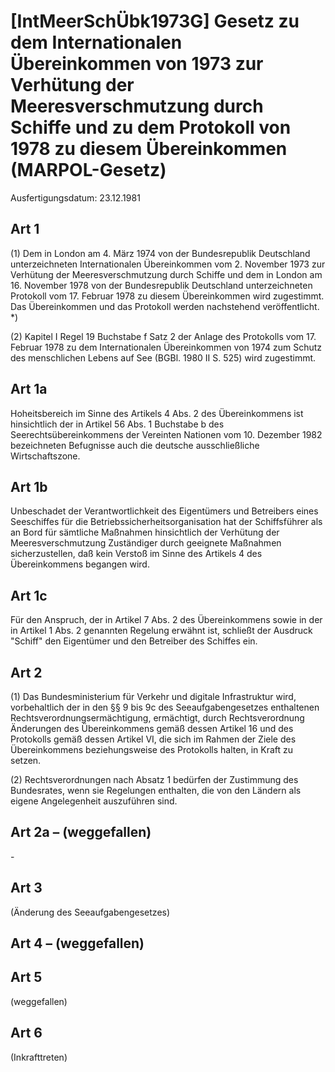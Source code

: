 # [IntMeerSchÜbk1973G] Gesetz zu dem Internationalen Übereinkommen von 1973 zur Verhütung der Meeresverschmutzung durch Schiffe und zu dem Protokoll von 1978 zu diesem Übereinkommen  (MARPOL-Gesetz)

Ausfertigungsdatum: 23.12.1981

 

## Art 1

(1) Dem in London am 4. März 1974 von der Bundesrepublik Deutschland unterzeichneten Internationalen Übereinkommen vom 2. November 1973 zur Verhütung der Meeresverschmutzung durch Schiffe und dem in London am 16. November 1978 von der Bundesrepublik Deutschland unterzeichneten Protokoll vom 17. Februar 1978 zu diesem Übereinkommen wird zugestimmt. Das Übereinkommen und das Protokoll werden nachstehend veröffentlicht. \*)

(2) Kapitel I Regel 19 Buchstabe f Satz 2 der Anlage des Protokolls vom 17. Februar 1978 zu dem Internationalen Übereinkommen von 1974 zum Schutz des menschlichen Lebens auf See (BGBl. 1980 II S. 525) wird zugestimmt.


## Art 1a

Hoheitsbereich im Sinne des Artikels 4 Abs. 2 des Übereinkommens ist hinsichtlich der in Artikel 56 Abs. 1 Buchstabe b des Seerechtsübereinkommens der Vereinten Nationen vom 10. Dezember 1982 bezeichneten Befugnisse auch die deutsche ausschließliche Wirtschaftszone.


## Art 1b

Unbeschadet der Verantwortlichkeit des Eigentümers und Betreibers eines Seeschiffes für die Betriebssicherheitsorganisation hat der Schiffsführer als an Bord für sämtliche Maßnahmen hinsichtlich der Verhütung der Meeresverschmutzung Zuständiger durch geeignete Maßnahmen sicherzustellen, daß kein Verstoß im Sinne des Artikels 4 des Übereinkommens begangen wird.


## Art 1c

Für den Anspruch, der in Artikel 7 Abs. 2 des Übereinkommens sowie in der in Artikel 1 Abs. 2 genannten Regelung erwähnt ist, schließt der Ausdruck "Schiff" den Eigentümer und den Betreiber des Schiffes ein.


## Art 2

(1) Das Bundesministerium für Verkehr und digitale Infrastruktur wird, vorbehaltlich der in den §§ 9 bis 9c des Seeaufgabengesetzes enthaltenen Rechtsverordnungsermächtigung, ermächtigt, durch Rechtsverordnung Änderungen des Übereinkommens gemäß dessen Artikel 16 und des Protokolls gemäß dessen Artikel VI, die sich im Rahmen der Ziele des Übereinkommens beziehungsweise des Protokolls halten, in Kraft zu setzen.

(2) Rechtsverordnungen nach Absatz 1 bedürfen der Zustimmung des Bundesrates, wenn sie Regelungen enthalten, die von den Ländern als eigene Angelegenheit auszuführen sind.


## Art 2a – (weggefallen)

\-


## Art 3

(Änderung des Seeaufgabengesetzes)


## Art 4 – (weggefallen)


## Art 5

(weggefallen)


## Art 6

(Inkrafttreten)
